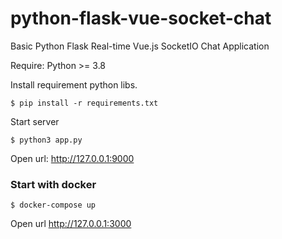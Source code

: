 # python-flask-vue-socket-chat
Basic Python Flask Real-time Vue.js SocketIO Chat Application

Require:
Python >= 3.8 

Install requirement python libs.
```
$ pip install -r requirements.txt
```

Start server
```
$ python3 app.py
```

Open url: http://127.0.0.1:9000

### Start with docker
```
$ docker-compose up
```

Open url http://127.0.0.1:3000
